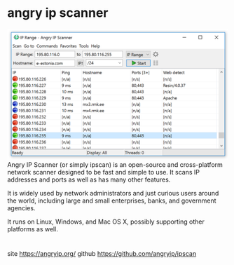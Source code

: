 # angry ip scanner
![541a99459db05a4d724323fb8496a45a.png](../../../_resources/541a99459db05a4d724323fb8496a45a.png)
 Angry IP Scanner (or simply ipscan) is an open-source and cross-platform network scanner designed to be fast and simple to use. It scans IP addresses and ports as well as has many other features.

It is widely used by network administrators and just curious users around the world, including large and small enterprises, banks, and government agencies.

It runs on Linux, Windows, and Mac OS X, possibly supporting other platforms as well. 
# 
site
https://angryip.org/
github
https://github.com/angryip/ipscan